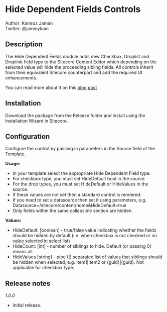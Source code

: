 Hide Dependent Fields Controls
==============================

Author: Kamruz Jaman 
<br />Twitter: @jammykam

Description
-----------
The Hide Dependent Fields module adds new Checkbox, Droplist and Droplink field type to the Sitecore Content Editor which depending on the selected value will hide the proceeding sibling fields. All controls  inherit from their equivalent Sitecore counterpart and add the required UI enhancements.

You can read more about it on this [blog post](http://jammykam.wordpress.com/2014/04/23/hiding-content-editor-fields-depending-on-selected-values)

Installation
------------
Download the package from the Release folder and install using the Installation Wizard in Sitecore.

Configuration
-------------
Configure the control by passing in parameters in the Source field of the Template.

**Usage:**
- In your template select the appropriate Hide Dependent Field type.
- For checkbox type, you must set HideDefault bool in the source.
- For the drop types, you must set HideDefault or HideValues in the source.
- If these values are not set then a standard control is rendered.
- If you need to set a datasource then set it using parameters, e.g. Datasource=/sitecore/content/home&HideDefault=true
- Only fields within the same collapsible section are hidden.

**Values:**
- HideDefault: [boolean] - true/false value indicating whether the fields should be hidden by default (i.e. when checkbox is not checked or no value selected in select list)
- HideCount: [int] - number of siblings to hide. Default (or passing 0) means all.
- HideValues [string] - pipe (|) separated list of values that siblings should be hidden when selected, e.g. Item1|Item2 or {guid}|{guid}. Not applicable for checkbox type.

Release notes
-------------
*1.0.0*
- Initial release.
